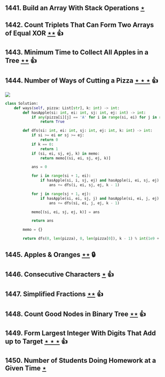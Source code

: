 ## 1441. Build an Array With Stack Operations [$\star$](https://leetcode.com/problems/build-an-array-with-stack-operations)

## 1442. Count Triplets That Can Form Two Arrays of Equal XOR [$\star\star$](https://leetcode.com/problems/count-triplets-that-can-form-two-arrays-of-equal-xor) :thumbsup:

## 1443. Minimum Time to Collect All Apples in a Tree [$\star\star$](https://leetcode.com/problems/minimum-time-to-collect-all-apples-in-a-tree) :thumbsup:

## 1444. Number of Ways of Cutting a Pizza [$\star\star\star$](https://leetcode.com/problems/number-of-ways-of-cutting-a-pizza) :thumbsup:

![](https://img.shields.io/badge/-Dynamic%20Programming-113285.svg?style=flat-square)

```python
class Solution:
    def ways(self, pizza: List[str], k: int) -> int:
        def hasApple(si: int, ei: int, sj: int, ej: int) -> int:
            if any(pizza[i][j] == 'A' for i in range(si, ei) for j in range(sj, ej)):
                return True

        def dfs(si: int, ei: int, sj: int, ej: int, k: int) -> int:
            if si >= ei or sj >= ej:
                return 0
            if k == 0:
                return 1
            if (si, ei, sj, ej, k) in memo:
                return memo[(si, ei, sj, ej, k)]

            ans = 0

            for i in range(si + 1, ei):
                if hasApple(si, i, sj, ej) and hasApple(i, ei, sj, ej):
                    ans += dfs(i, ei, sj, ej, k - 1)

            for j in range(sj + 1, ej):
                if hasApple(si, ei, sj, j) and hasApple(si, ei, j, ej):
                    ans += dfs(si, ei, j, ej, k - 1)

            memo[(si, ei, sj, ej, k)] = ans

            return ans

        memo = {}

        return dfs(0, len(pizza), 0, len(pizza[0]), k - 1) % int(1e9 + 7)
```

## 1445. Apples & Oranges [$\star\star$](https://leetcode.com/problems/apples-oranges) 🔒

## 1446. Consecutive Characters [$\star$](https://leetcode.com/problems/consecutive-characters) :thumbsup:

## 1447. Simplified Fractions [$\star\star$](https://leetcode.com/problems/simplified-fractions) :thumbsup:

## 1448. Count Good Nodes in Binary Tree [$\star\star$](https://leetcode.com/problems/count-good-nodes-in-binary-tree) :thumbsup:

## 1449. Form Largest Integer With Digits That Add up to Target [$\star\star\star$](https://leetcode.com/problems/form-largest-integer-with-digits-that-add-up-to-target) :thumbsup:

## 1450. Number of Students Doing Homework at a Given Time [$\star$](https://leetcode.com/problems/number-of-students-doing-homework-at-a-given-time)
